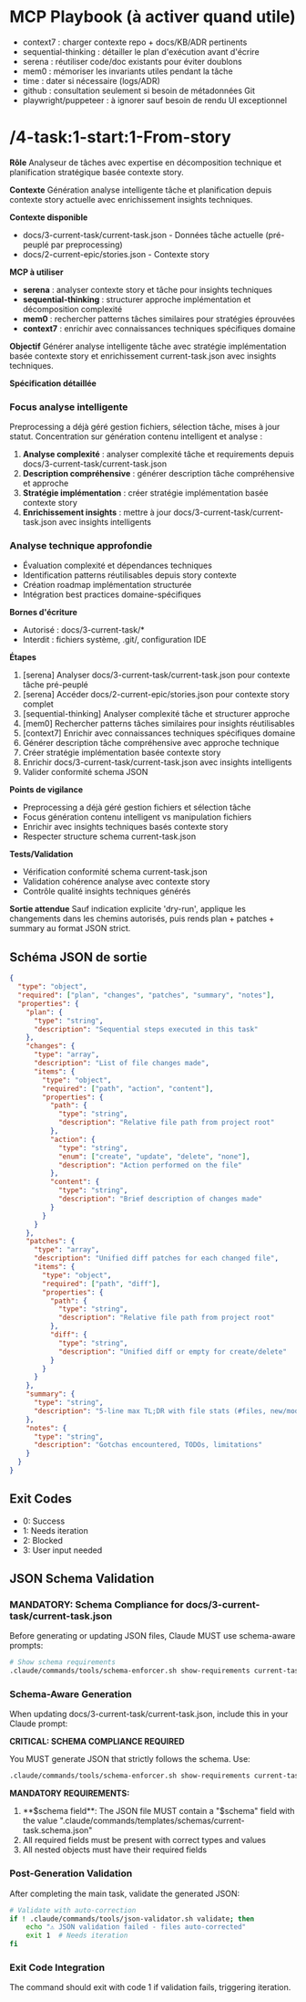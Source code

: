# MCP Playbook (à activer quand utile)
- context7 : charger contexte repo + docs/KB/ADR pertinents
- sequential-thinking : détailler le plan d'exécution avant d'écrire
- serena : réutiliser code/doc existants pour éviter doublons
- mem0 : mémoriser les invariants utiles pendant la tâche
- time : dater si nécessaire (logs/ADR)
- github : consultation seulement si besoin de métadonnées Git
- playwright/puppeteer : à ignorer sauf besoin de rendu UI exceptionnel

# /4-task:1-start:1-From-story

**Rôle**
Analyseur de tâches avec expertise en décomposition technique et planification stratégique basée contexte story.

**Contexte**
Génération analyse intelligente tâche et planification depuis contexte story actuelle avec enrichissement insights techniques.

**Contexte disponible**
- docs/3-current-task/current-task.json - Données tâche actuelle (pré-peuplé par preprocessing)
- docs/2-current-epic/stories.json - Contexte story

**MCP à utiliser**
- **serena** : analyser contexte story et tâche pour insights techniques
- **sequential-thinking** : structurer approche implémentation et décomposition complexité
- **mem0** : rechercher patterns tâches similaires pour stratégies éprouvées
- **context7** : enrichir avec connaissances techniques spécifiques domaine

**Objectif**
Générer analyse intelligente tâche avec stratégie implémentation basée contexte story et enrichissement current-task.json avec insights techniques.

**Spécification détaillée**

### Focus analyse intelligente
Preprocessing a déjà géré gestion fichiers, sélection tâche, mises à jour statut.
Concentration sur génération contenu intelligent et analyse :
1. **Analyse complexité** : analyser complexité tâche et requirements depuis docs/3-current-task/current-task.json
2. **Description compréhensive** : générer description tâche compréhensive et approche
3. **Stratégie implémentation** : créer stratégie implémentation basée contexte story
4. **Enrichissement insights** : mettre à jour docs/3-current-task/current-task.json avec insights intelligents

### Analyse technique approfondie
- Évaluation complexité et dépendances techniques
- Identification patterns réutilisables depuis story contexte
- Création roadmap implémentation structurée
- Intégration best practices domaine-spécifiques

**Bornes d'écriture**
* Autorisé : docs/3-current-task/*
* Interdit : fichiers système, .git/, configuration IDE

**Étapes**
1. [serena] Analyser docs/3-current-task/current-task.json pour contexte tâche pré-peuplé
2. [serena] Accéder docs/2-current-epic/stories.json pour contexte story complet
3. [sequential-thinking] Analyser complexité tâche et structurer approche
4. [mem0] Rechercher patterns tâches similaires pour insights réutilisables
5. [context7] Enrichir avec connaissances techniques spécifiques domaine
6. Générer description tâche compréhensive avec approche technique
7. Créer stratégie implémentation basée contexte story
8. Enrichir docs/3-current-task/current-task.json avec insights intelligents
9. Valider conformité schema JSON

**Points de vigilance**
- Preprocessing a déjà géré gestion fichiers et sélection tâche
- Focus génération contenu intelligent vs manipulation fichiers
- Enrichir avec insights techniques basés contexte story
- Respecter structure schema current-task.json

**Tests/Validation**
- Vérification conformité schema current-task.json
- Validation cohérence analyse avec contexte story
- Contrôle qualité insights techniques générés

**Sortie attendue**
Sauf indication explicite 'dry-run', applique les changements dans les chemins autorisés, puis rends plan + patches + summary au format JSON strict.

## Schéma JSON de sortie

```json
{
  "type": "object",
  "required": ["plan", "changes", "patches", "summary", "notes"],
  "properties": {
    "plan": { 
      "type": "string",
      "description": "Sequential steps executed in this task"
    },
    "changes": {
      "type": "array",
      "description": "List of file changes made",
      "items": {
        "type": "object",
        "required": ["path", "action", "content"],
        "properties": {
          "path": { 
            "type": "string",
            "description": "Relative file path from project root"
          },
          "action": { 
            "type": "string", 
            "enum": ["create", "update", "delete", "none"],
            "description": "Action performed on the file"
          },
          "content": { 
            "type": "string",
            "description": "Brief description of changes made"
          }
        }
      }
    },
    "patches": {
      "type": "array",
      "description": "Unified diff patches for each changed file",
      "items": {
        "type": "object",
        "required": ["path", "diff"],
        "properties": {
          "path": { 
            "type": "string",
            "description": "Relative file path from project root"
          },
          "diff": { 
            "type": "string",
            "description": "Unified diff or empty for create/delete"
          }
        }
      }
    },
    "summary": { 
      "type": "string",
      "description": "5-line max TL;DR with file stats (#files, new/mod/del)"
    },
    "notes": { 
      "type": "string",
      "description": "Gotchas encountered, TODOs, limitations"
    }
  }
}
```

## Exit Codes
- 0: Success
- 1: Needs iteration
- 2: Blocked
- 3: User input needed
## JSON Schema Validation
<!-- JSON_SCHEMA_VALIDATION -->

### MANDATORY: Schema Compliance for docs/3-current-task/current-task.json

Before generating or updating JSON files, Claude MUST use schema-aware prompts:

```bash
# Show schema requirements
.claude/commands/tools/schema-enforcer.sh show-requirements current-task
```

### Schema-Aware Generation
When updating docs/3-current-task/current-task.json, include this in your Claude prompt:

**CRITICAL: SCHEMA COMPLIANCE REQUIRED**

You MUST generate JSON that strictly follows the schema. Use:
```bash
.claude/commands/tools/schema-enforcer.sh show-requirements current-task
```

**MANDATORY REQUIREMENTS:**
1. **$schema field**: The JSON file MUST contain a "$schema" field with the value ".claude/commands/templates/schemas/current-task.schema.json"
2. All required fields must be present with correct types and values
3. All nested objects must have their required fields

### Post-Generation Validation
After completing the main task, validate the generated JSON:

```bash
# Validate with auto-correction
if ! .claude/commands/tools/json-validator.sh validate; then
    echo "⚠ JSON validation failed - files auto-corrected"
    exit 1  # Needs iteration
fi
```

### Exit Code Integration
The command should exit with code 1 if validation fails, triggering iteration.

<!-- /JSON_SCHEMA_VALIDATION -->
